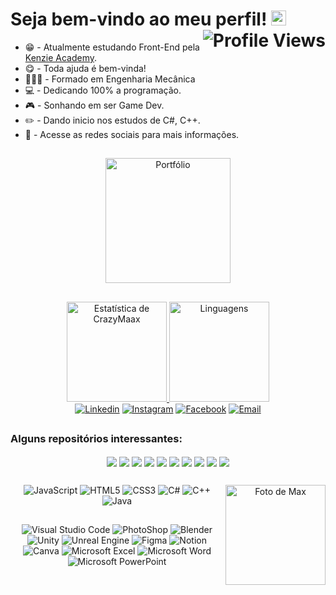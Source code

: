 # Seja bem-vindo ao meu perfil! <img src="https://emoji.gg/assets/emoji/4708_Pikachu_Hello.gif" width="24" /> <img align="right" src="https://komarev.com/ghpvc/?username=crazymaax&color=AE82CE&label=Visitas+ao+perfil" alt="Profile Views">

<div>
    <ul>
    <li>😁 - Atualmente estudando Front-End pela <a href="https://kenzie.com.br
        " target="_blank">Kenzie Academy</a>.</li>
        <li>😋 - Toda ajuda é bem-vinda!</li>
        <li>👨🏻‍🎓 - Formado em Engenharia Mecânica</li>
        <li>💻 - Dedicando 100% a programação.</li>
        <li> 🎮 - Sonhando em ser Game Dev.</li>
        <li> ✏️ - Dando inicio nos estudos de C#, C++.</li>
        <li> 📢 - Acesse as redes sociais para mais informações.</li>
    </ul>
</div>

##

<div align="center">
<a href="https://portfolio-max-crazymaax.vercel.app/" target="_blank"><img
        height="200em"
        src="https://i.ibb.co/S7vhbTQ/Visite.png"
        target="_blank" alt="Portfólio"></a>
</div>

##

<div align="center">
  <a href="https://github.com/crazymaax">
    <img height="160em"
      src="https://github-readme-stats.vercel.app/api?username=crazymaax&custom_title=Histórico de CrazyMaax&show_icons=true&theme=material-palenight&include_all_commits=true&count_private=true" alt="Estatística de CrazyMaax"/>
    <img height="160em"
      src="https://github-readme-stats.vercel.app/api/top-langs/?username=crazymaax&custom_title=Linguagens&layout=compact&langs_count=7&theme=material-palenight" alt="Linguagens"/>
</div>
<div align="center">
    <a href="https://www.linkedin.com/in/maxmilan/" target="_blank"><img
        src="https://img.shields.io/badge/LinkedIn-0077B5?style=for-the-badge&logo=linkedin&logoColor=white"
        target="_blank" alt="Linkedin"></a>
    <a href="https://www.instagram.com/crazy_maax/" target="_blank"><img
        src="https://img.shields.io/badge/Instagram-E4405F?style=for-the-badge&logo=instagram&logoColor=white"
        target="_blank" alt="Instagram"></a>
    <a href="https://www.facebook.com/maax.miilan" target="_blank"><img
        src="https://img.shields.io/badge/Facebook-1877F2?style=for-the-badge&logo=facebook&logoColor=white"
        target="_blank" alt="Facebook"></a>
    <a href="mailto:maxmilan10@hotmail.com" target="_blank"><img
        src="https://img.shields.io/badge/Microsoft_Outlook-0078D4?style=for-the-badge&logo=microsoft-outlook&logoColor=white"
        target="_blank" alt="Email"></a>
</div>
  
##

<div align="center">
<h3 align="left">Alguns repositórios interessantes:</h3>
    <a href="https://github.com/crazymaax/Do.it"><img align="center"
    src="https://github-readme-stats.vercel.app/api/pin/?username=crazymaax&repo=Do.it&theme=material-palenight" /></a>
    <a href="https://github.com/crazymaax/GitHub-Cards"><img align="center"
    src="https://github-readme-stats.vercel.app/api/pin/?username=crazymaax&repo=GitHub-Cards&theme=material-palenight" /></a>
    <a href="https://github.com/crazymaax/Hamburgueria-da-Kenzie"><img align="center"
    src="https://github-readme-stats.vercel.app/api/pin/?username=crazymaax&repo=Hamburgueria-da-Kenzie&theme=material-palenight" /></a>
    <a href="https://github.com/crazymaax/Nu-Kenzie"><img align="center"
    src="https://github-readme-stats.vercel.app/api/pin/?username=crazymaax&repo=Nu-Kenzie&theme=material-palenight" /></a>
    <a href="https://github.com/crazymaax/KenzieFood"><img align="center"
    src="https://github-readme-stats.vercel.app/api/pin/?username=crazymaax&repo=KenzieFood&theme=material-palenight" /></a>
    <a href="https://github.com/crazymaax/Fotos-Proximas"><img align="center"
    src="https://github-readme-stats.vercel.app/api/pin/?username=crazymaax&repo=Fotos-Proximas&theme=material-palenight" /></a>
    <a href="https://github.com/crazymaax/Simples-Blog"><img align="center"
    src="https://github-readme-stats.vercel.app/api/pin/?username=crazymaax&repo=Simples-Blog&theme=material-palenight" /></a>
    <a href="https://github.com/crazymaax/Bruno-Adivinha"><img align="center"
    src="https://github-readme-stats.vercel.app/api/pin/?username=crazymaax&repo=Bruno-Adivinha&theme=material-palenight" /></a>
    <a href="https://github.com/crazymaax/Cara-ou-Coroa"><img align="center"
    src="https://github-readme-stats.vercel.app/api/pin/?username=crazymaax&repo=Cara-ou-Coroa&theme=material-palenight" /></a>
    <a href="https://github.com/crazymaax/Torre-de-Hanoi/"><img align="center"
    src="https://github-readme-stats.vercel.app/api/pin/?username=crazymaax&repo=Torre-de-Hanoi&theme=material-palenight" /></a>
</div>

## 

<div align="center">
  <img align="right" height="160px" src="https://i.ibb.co/6mtkwq4/Gif-1.gif" alt="Foto de Max">
  <img src="https://img.shields.io/badge/JavaScript-323330?style=for-the-badge&logo=javascript&logoColor=F7DF1E" alt="JavaScript">
  <img src="https://img.shields.io/badge/HTML5-E34F26?style=for-the-badge&logo=html5&logoColor=white" alt="HTML5">
  <img src="https://img.shields.io/badge/CSS3-1572B6?style=for-the-badge&logo=css3&logoColor=white" alt="CSS3">
  <img src="https://img.shields.io/badge/C%23-239120?style=for-the-badge&logo=c-sharp&logoColor=white" alt="C#">
  <img src="https://img.shields.io/badge/C%2B%2B-00599C?style=for-the-badge&logo=c%2B%2B&logoColor=white" alt="C++">
  <img src="https://img.shields.io/badge/Java-ED8B00?style=for-the-badge&logo=java&logoColor=white" alt="Java">
</div>

##

<div align="center">
  <img src="https://img.shields.io/badge/Visual_Studio_Code-0078D4?style=for-the-badge&logo=visual%20studio%20code&logoColor=white" alt="Visual Studio Code">
  <img src="https://img.shields.io/badge/Adobe%20Photoshop-31A8FF?style=for-the-badge&logo=Adobe%20Photoshop&logoColor=black" alt="PhotoShop">
  <img src="https://img.shields.io/badge/blender-%23F5792A.svg?style=for-the-badge&logo=blender&logoColor=white" alt="Blender">
  <img src="https://img.shields.io/badge/Unity-100000?style=for-the-badge&logo=unity&logoColor=white" alt="Unity">
  <img src="https://img.shields.io/badge/-Unreal%20Engine-313131?style=for-the-badge&logo=unreal-engine&logoColor=white" alt="Unreal Engine">
  <img src="https://img.shields.io/badge/Figma-F24E1E?style=for-the-badge&logo=figma&logoColor=white" alt="Figma">
  <img src="https://img.shields.io/badge/Notion-000000?style=for-the-badge&logo=notion&logoColor=white" alt="Notion">
  <img src="https://img.shields.io/badge/Canva-%2300C4CC.svg?&style=for-the-badge&logo=Canva&logoColor=white" alt="Canva">
  <img src="https://img.shields.io/badge/Microsoft_Excel-217346?style=for-the-badge&logo=microsoft-excel&logoColor=white" alt="Microsoft Excel">
  <img src="https://img.shields.io/badge/Microsoft_Word-2B579A?style=for-the-badge&logo=microsoft-word&logoColor=white" alt="Microsoft Word">
  <img src="https://img.shields.io/badge/Microsoft_PowerPoint-B7472A?style=for-the-badge&logo=microsoft-powerpoint&logoColor=white" alt="Microsoft PowerPoint">
</div>
